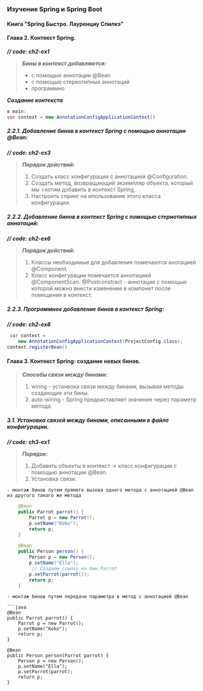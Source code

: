 ### Изучение Spring и Spring Boot
#### Книга "Spring Быстро. Лауренциу Спилкэ"  


#### Глава 2. Контекст Spring.
_____// code: ch2-ex1_____
>***Бины в контекст добавляются:***
> - с помощью аннотации @Bean
> - с помощью стереотипных аннотаций
> - программно

***Создание контекста***

```java
в main:
var context = new AnnotationConfigApplicationContext()
```

##### 2.2.1. Добавление бинов в контекст Spring с помощью аннотации @Bean:
___// code: ch2-ex3___
>***Порядок действий:***
>1. Создать класс конфигурации с аннотацией @Configuration.
>2. Создать метод, возвращающий экземпляр объекта, который мы >хотим добавить в контекст Spring,
>3. Настроить спринг на ипользование этого класса конфигурации.

 ##### 2.2.2. Добавление бинов в контекст Spring с помощью стериотипных аннотаций:
___// code: ch2-ex6___
>***Порядок действий:***
>1. Классы необходимые для добавления помечаются анотацией @Component.
>2. Класс конфигурации помечается аннотацией @ComponentScan.
>@Postconstract - аннотация с помощью которой можно внести изменение в компонет после помещения в контекст.

##### 2.2.3. Программное добавление бинов в контекст Spring:
___// code: ch2-ex8___

```java
 var context =
    new AnnotationConfigApplicationContext(ProjectConfig.class);     
context.registerBean()
```

#### Глава 3. Контекст Spring: создание новых бинов.
>***Способы связи между бинами:***
>1. wiring - устанвока связи между бинами, вызывая методы создающие эти бины.
>2. auto-wiring - Spring предоаставляет значение через параметр метода.

##### 3.1. Установка связей между бинами, описанными в файле конфигурации.
___// code: ch3-ex1___

>***Порядок:***
>1. Добавить объекты в контекст -> класс конфигурации с помощью аннотации @Bean.
>2. Установка связи:

    - монтаж бинов путем прямого вызова одного метода с аннотацией @Bean из другого такого же метода

```java
    @Bean
    public Parrot parrot() {
        Parrot p = new Parrot();
        p.setName("Koko");
        return p;
    }

    @Bean
    public Person person() {
        Person p = new Person();
        p.setName("Ella");
         // Создаем ссылку на бин Parrot
        p.setParrot(parrot());
        return p;
    }
```

    - монтаж бинов путем передачи параметра в метод с аннотацией @Bean

    ```java
    @Bean
    public Parrot parrot() {
        Parrot p = new Parrot();
        p.setName("Koko");
        return p;
    }

    @Bean
    public Person person(Parrot parrot) {
        Person p = new Person();
        p.setName("Ella");         
        p.setParrot(parrot);
        return p;
    }
```
